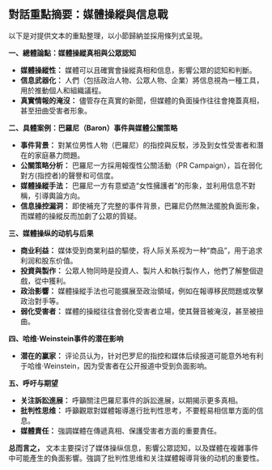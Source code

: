 ## 對話重點摘要：媒體操縱與信息戰

以下是对提供文本的重點整理，以小節歸納並採用條列式呈現。

**一、總體論點：媒體操縱真相與公眾認知**

*   **媒體操縱性：** 媒體可以且確實會操縱真相和信息，影響公眾的認知和判斷。
*   **信息武器化：** 人們（包括政治人物、公眾人物、企業）將信息視為一種工具，用於推動個人和組織議程。
*   **真實情報的淹沒：** 儘管存在真實的新聞，但媒體的負面操作往往會掩蓋真相，甚至扭曲受害者形象。

**二、具體案例：巴羅尼（Baron）事件與媒體公關策略**

*   **事件背景：** 對某位男性人物（巴羅尼）的指控與反駁，涉及到女性受害者和潛在的家庭暴力問題。
*   **公關策略分析：** 巴羅尼一方採用報復性公關活動（PR Campaign），旨在弱化對方(指控者)的聲譽和可信度。
*   **媒體操縱手法：** 巴羅尼一方有意塑造“女性擁護者”的形象，並利用信息不對稱，引導輿論方向。
*   **信息操控漏洞：** 即使補充了完整的事件背景，巴羅尼仍然無法擺脫負面形象，而媒體的操縱反而加劇了公眾的質疑。

**三、媒體操纵的动机与后果**

*   **商业利益：** 媒体受到商業利益的驅使，将人际关系视为一种“商品”，用于追求利润和股东价值。
*   **投資與製作：** 公眾人物同時是投資人、製片人和執行製作人，他們了解整個遊戲，從中獲利。
*   **政治影響：** 媒體操縱手法也可能擴展至政治領域，例如在報導移民問題或攻擊政治對手等。
*   **弱化受害者：** 媒體的操縱往往會弱化受害者立場，使其聲音被淹沒，甚至被扭曲。

**四、哈维·Weinstein事件的潜在影响**

*   **潜在的赢家：** 评论员认为，针对巴罗尼的指控和媒体后续报道可能意外地有利于哈维·Weinstein，因为受害者在公开报道中受到负面影响。

**五、呼吁与期望**

*   **关注訴訟進展：** 呼籲關注巴羅尼事件的訴訟進展，以期揭示更多真相。
*   **批判性思维：** 呼籲觀眾對媒體報導進行批判性思考，不要輕易相信單方面的信息。
*   **媒體責任：** 強調媒體在傳遞真相、保護受害者方面的重要責任。

**总而言之，** 文本主要探讨了媒体操纵信息，影響公眾認知，以及媒體在複雜事件中可能產生的負面影響。強調了批判性思维和关注媒體報導背後的动机的重要性。